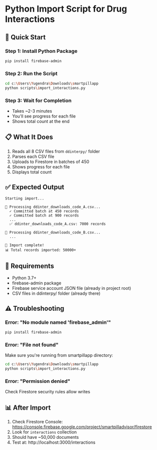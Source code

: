 # Python Import Script for Drug Interactions

## 🚀 Quick Start

### Step 1: Install Python Package
```bash
pip install firebase-admin
```

### Step 2: Run the Script
```bash
cd c:\Users\Yugendra\Downloads\smartpillapp
python scripts\import_interactions.py
```

### Step 3: Wait for Completion
- Takes ~2-3 minutes
- You'll see progress for each file
- Shows total count at the end

## 📋 What It Does

1. Reads all 8 CSV files from `ddinterpy/` folder
2. Parses each CSV file
3. Uploads to Firestore in batches of 450
4. Shows progress for each file
5. Displays total count

## ✅ Expected Output

```
Starting import...

📄 Processing ddinter_downloads_code_A.csv...
  ✓ Committed batch at 450 records
  ✓ Committed batch at 900 records
  ...
  ✅ ddinter_downloads_code_A.csv: 7000 records

📄 Processing ddinter_downloads_code_B.csv...
  ...

🎉 Import complete!
📊 Total records imported: 50000+
```

## 🔧 Requirements

- Python 3.7+
- firebase-admin package
- Firebase service account JSON file (already in project root)
- CSV files in ddinterpy/ folder (already there)

## ⚠️ Troubleshooting

### Error: "No module named 'firebase_admin'"
```bash
pip install firebase-admin
```

### Error: "File not found"
Make sure you're running from smartpillapp directory:
```bash
cd c:\Users\Yugendra\Downloads\smartpillapp
python scripts\import_interactions.py
```

### Error: "Permission denied"
Check Firestore security rules allow writes

## 📊 After Import

1. Check Firestore Console: https://console.firebase.google.com/project/smartpilladvisor/firestore
2. Look for `interactions` collection
3. Should have ~50,000 documents
4. Test at: http://localhost:3000/interactions
